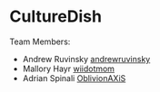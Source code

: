 # CultureDish

Team Members:
* Andrew Ruvinsky [andrewruvinsky](https://github.com/andrewruvinsky)
* Mallory Hayr [wiidotmom](https://github.com/wiidotmom)
* Adrian Spinali [OblivionAXiS](https://github.com/OblivionAXiS)
